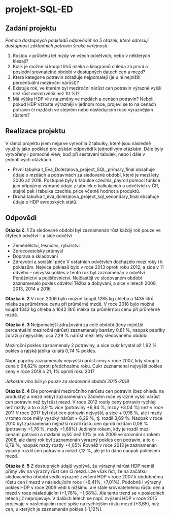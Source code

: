 # projekt-SQL-ED

## **Zadání projektu**

*Pomocí dostupných podkladů odpovědět na 5 otázek, které adresují dostupnost základních potravin široké veřejnosti.*

1. Rostou v průběhu let mzdy ve všech odvětvích, nebo v některých klesají?
2. Kolik je možné si koupit litrů mléka a kilogramů chleba za první a poslední srovnatelné období v dostupných datech cen a mezd?
3. Která kategorie potravin zdražuje nejpomaleji (je u ní nejnižší percentuální meziroční nárůst)?
4. Existuje rok, ve kterém byl meziroční nárůst cen potravin výrazně vyšší než růst mezd (větší než 10 %)?
5. Má výška HDP vliv na změny ve mzdách a cenách potravin? Neboli, pokud HDP vzroste výrazněji v jednom roce, projeví se to na cenách potravin či mzdách ve stejném nebo následujícím roce výraznějším růstem?

## **Realizace projektu**

V rámci projektu jsem nejprve vytvořila 2 tabulky, které jsou následně využity jako podklad pro získání odpovědí k jednotlivým otázkám. Dále byly vytvořeny i pomocné view, buď při sestavení tabulek, nebo i dále v jednotlivých otázkách.
- První tabulka t_Eva_Dolezalova_project_SQL_primary_final obsahuje údaje o mzdách a potravinách za sledované   období, které je mezi lety 2006 až 2018. Postupně byly k tabulce czechia_payroll pomocí funkce join připojeny vybrané údaje z tabulek o kalkulacích a odvětvích v ČR, stejně pak i tabulka czechia_price včetně hodnot a produktů. 
- Druhá tabulka t_eva_dolezalova_project_sql_secondary_final obsahuje údaje o HDP evropských států.

## **Odpovědi**

**Otázka č. 1**
Za sledované období byl zaznamenán růst každý rok pouze ve čtyřech odvětví – a sice odvětví
 - Zemědělství, lesnictví, rybářství
 - Zpracovatelský průmysl
 - Doprava a skladování
 - Zdravotní a sociální péče
V ostatních odvětvích docházelo mezi roky i k poklesům. 
Nejvíce poklesů bylo v roce 2013 oproti roku 2012, a sice v 11 odvětví – nejvyšší pokles v tento rok byl zaznamenán v odvětví Peněžnictví a pojišťovnictví.
Nejčastěji ve sledovaném období zaznamenalo pokles odvětví Těžba a dobývání, a sice v letech 2009, 2013, 2014 a 2016.

**Otázka č. 2**
V roce 2006 bylo možné koupit 1285 kg chleba a 1435 litrů mléka za průměrnou cenu při průměrné mzdě.
V roce 2018 bylo možné koupit 1342 kg chleba a 1642 litrů mléka za průměrnou cenu při průměrné mzdě.

**Otázka č. 3**
Nejpomalejší zdražování za celé období (tedy nejnižší percentuální meziroční nárůst) zaznamenaly banány 0,81 %, naopak papriky zdražují nejrychleji cca 7,29 % nárůst mezi lety sledovaného období. 

Meziroční pokles zaznamenaly 2 potraviny, a sice cukr krystal až 1,92 % pokles a rajská jablka kulatá 0,74 % pokles.

Např. papriky zaznamenaly nejvyšší nárůst ceny v roce 2007, kdy stoupla cena o 94,82% oproti předchozímu roku. 
Cukr zaznamenal nejvyšší pokles ceny v roce 2018 o 21, 1% oproti roku 2017

*Jakostní víno bílé je pouze za sledované období 2015-2018*

**Otázka č. 4**
Dle porovnání meziročního nárůstu cen potravin (bez ohledu na produkty) a mezd nebyl zaznamenán v žádném roce výrazně vyšší nárůst cen potravin než byl růst mezd.
V roce 2012 rostly ceny potravin rychleji než mzdy, a to o 3,9 % více (potraviny +6,94 %, mzdy +3,04 %) než v roce 2011
V roce 2017 byl růst cen potravin nejvyšší, a sice + 9,98 %, ale i mzdy v tomto roce měly vysoký nárůst + 6,29 %, tj. rozdíl 3,69 %.
Naopak v roce 2010 byl zaznamenán nejnižší rozdíl růstu cen oproti mzdám 0,08 % (potraviny +1,76 %, mzdy +1,68%)
Jediným rokem, kdy je rozdíl mezi cenami potravin a mzdami vyšší než 10% je rok 2009 ve srovnání s rokem 2008, ale daný rok byl zaznamenán výrazný pokles cen potravin, a to o - 6,79 %, naopak mzdy rostly +4,05%
Rovněž v roce 2013 je zaznamenán vysoký rozdíl cen potravin a mezd 7,12 %, ale je to dáno naopak poklesem mezd. 

**Otázka č. 5**
Z dostupných údajů vyplývá, že výrazný nárůst HDP neměl přímý vliv na výrazný růst cen či mezd. 
Lze však říct, že na začátku sledovaného období vedlo výrazné zvýšení HDP v roce 2007 k obdobnému růstu cen i mezd v následujícím roce (+6,41%, +7,01%). Podobně i výrazný pokles HDP v roce 2009 vedl k nižšímu, ale stále srovnatelnému růstu cen a mezd v roce následujícím (+1,76%, +1,68%).
Ale tento trend se v posledních letech již neprojevuje. V dalších letech se např. zvýšení HDP v roce 2015 projevuje v následujícím roce spíše na rychlejším růstu mezd (+3,65), než cen, u kterých je zaznamenán pokles (-1,12%).




